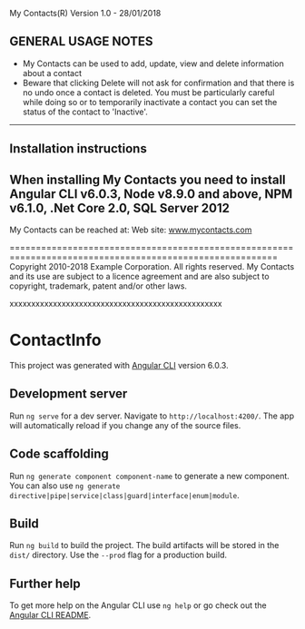 My Contacts(R) Version 1.0 - 28/01/2018

GENERAL USAGE NOTES
--------------------
- My Contacts can be used to add, update, view and delete information about a contact
- Beware that clicking Delete will not ask for confirmation and that there is no undo once a contact is deleted. You must be particularly careful while doing so or to temporarily inactivate a contact you can set the status of the contact to 'Inactive'.
---------------------------------------------------------------------------------------------------------

Installation instructions
--------------------------
When installing My Contacts you need to install Angular CLI v6.0.3, Node v8.9.0 and above, NPM v6.1.0, .Net Core 2.0, SQL Server 2012
---------------------------------------------------------------------------------------------------------

My Contacts can be reached at:
Web site: www.mycontacts.com

=========================================================================================================
Copyright 2010-2018 Example Corporation. All rights reserved.
My Contacts and its use are subject to a licence agreement and are also subject to copyright, trademark, patent and/or other laws.


xxxxxxxxxxxxxxxxxxxxxxxxxxxxxxxxxxxxxxxxxxxxxxxxx
# ContactInfo

This project was generated with [Angular CLI](https://github.com/angular/angular-cli) version 6.0.3.

## Development server

Run `ng serve` for a dev server. Navigate to `http://localhost:4200/`. The app will automatically reload if you change any of the source files.

## Code scaffolding

Run `ng generate component component-name` to generate a new component. You can also use `ng generate directive|pipe|service|class|guard|interface|enum|module`.

## Build

Run `ng build` to build the project. The build artifacts will be stored in the `dist/` directory. Use the `--prod` flag for a production build.

## Further help

To get more help on the Angular CLI use `ng help` or go check out the [Angular CLI README](https://github.com/angular/angular-cli/blob/master/README.md).
